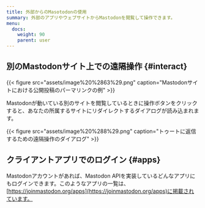 ```yaml
---
title: 外部からのMasotodonの使用
summary: 外部のアプリやウェブサイトからMastodonを閲覧して操作できます。
menu:
  docs:
    weight: 90
    parent: user
---
```


## 別のMastodonサイト上での遠隔操作 {#interact}

{{< figure src="assets/image%20%2863%29.png" caption="Mastodonサイトにおける公開投稿のパーマリンクの例" >}}

Mastodonが動いている別のサイトを閲覧しているときに操作ボタンをクリックすると、あなたの所属するサイトにリダイレクトするダイアログが読み込まれます。

{{< figure src="assets/image%20%288%29.png" caption="トゥートに返信するための遠隔操作のダイアログ" >}}

## クライアントアプリでのログイン {#apps}

Mastodonアカウントがあれば、Mastodon APIを実装しているどんなアプリにもログインできます。このようなアプリの一覧は、[https://joinmastodon.org/apps](https://joinmastodon.org/apps)に掲載されています。
